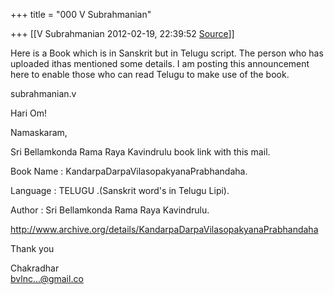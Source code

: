 +++
title = "000 V Subrahmanian"

+++
[[V Subrahmanian	2012-02-19, 22:39:52 [Source](https://groups.google.com/g/bvparishat/c/fXj751HBS_k)]]



Here is a Book which is in Sanskrit but in Telugu script. The person who has uploaded ithas mentioned some details. I am posting this announcement here to enable those who can read Telugu to make use of the book.  
  
subrahmanian.v  

  
  
Hari Om!  
  
  Namaskaram,  
  
Sri Bellamkonda Rama Raya Kavindrulu book link with this mail.  
  
Book Name : KandarpaDarpaVilasopakyanaPrabhandaha.  
  
Language : TELUGU .(Sanskrit word's in Telugu Lipi).  
  
Author : Sri Bellamkonda Rama Raya Kavindrulu.  
  
<http://www.archive.org/details/KandarpaDarpaVilasopakyanaPrabhandaha>  
  
Thank you  
  
Chakradhar  
[bvlnc...@gmail.co]()  

  

